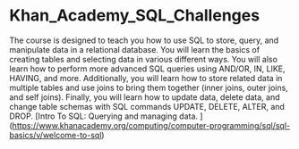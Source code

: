 # Khan_Academy_SQL_Challenges
The course is designed to teach you how to use SQL to store, query, and manipulate data in a relational database. 
You will learn the basics of creating tables and selecting data in various different ways. 
You will also learn how to perform more advanced SQL queries using AND/OR, IN, LIKE, HAVING, and more. 
Additionally, you will learn how to store related data in multiple tables and use joins to bring them together (inner joins, outer joins, and self joins). 
Finally, you will learn how to update data, delete data, and change table schemas with SQL commands UPDATE, DELETE, ALTER, and DROP.
[Intro To SQL: Querying and managing data. ] (https://www.khanacademy.org/computing/computer-programming/sql/sql-basics/v/welcome-to-sql)
